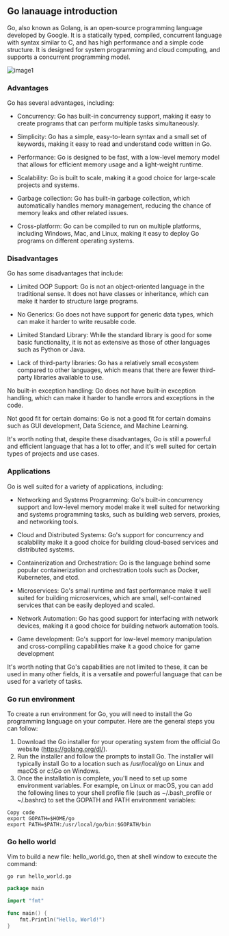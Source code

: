 ## Go lanauage introduction
Go, also known as Golang, is an open-source programming language developed by Google. It is a statically typed, compiled, concurrent language with syntax similar to C, and has high performance and a simple code structure. It is designed for system programming and cloud computing, and supports a concurrent programming model.

![image1](/go_study/assets/1.jpg)

### Advantages

Go has several advantages, including:

- Concurrency: Go has built-in concurrency support, making it easy to create programs that can perform multiple tasks simultaneously.

- Simplicity: Go has a simple, easy-to-learn syntax and a small set of keywords, making it easy to read and understand code written in Go.

- Performance: Go is designed to be fast, with a low-level memory model that allows for efficient memory usage and a light-weight runtime.

- Scalability: Go is built to scale, making it a good choice for large-scale projects and systems.

- Garbage collection: Go has built-in garbage collection, which automatically handles memory management, reducing the chance of memory leaks and other related issues.

- Cross-platform: Go can be compiled to run on multiple platforms, including Windows, Mac, and Linux, making it easy to deploy Go programs on different operating systems.

### Disadvantages

Go has some disadvantages that include:

- Limited OOP Support: Go is not an object-oriented language in the traditional sense. It does not have classes or inheritance, which can make it harder to structure large programs.

- No Generics: Go does not have support for generic data types, which can make it harder to write reusable code.

- Limited Standard Library: While the standard library is good for some basic functionality, it is not as extensive as those of other languages such as Python or Java.

- Lack of third-party libraries: Go has a relatively small ecosystem compared to other languages, which means that there are fewer third-party libraries available to use.

No built-in exception handling: Go does not have built-in exception handling, which can make it harder to handle errors and exceptions in the code.

Not good fit for certain domains: Go is not a good fit for certain domains such as GUI development, Data Science, and Machine Learning.

It's worth noting that, despite these disadvantages, Go is still a powerful and efficient language that has a lot to offer, and it's well suited for certain types of projects and use cases.

### Applications

Go is well suited for a variety of applications, including:

- Networking and Systems Programming: Go's built-in concurrency support and low-level memory model make it well suited for networking and systems programming tasks, such as building web servers, proxies, and networking tools.

- Cloud and Distributed Systems: Go's support for concurrency and scalability make it a good choice for building cloud-based services and distributed systems.

- Containerization and Orchestration: Go is the language behind some popular containerization and orchestration tools such as Docker, Kubernetes, and etcd.

- Microservices: Go's small runtime and fast performance make it well suited for building microservices, which are small, self-contained services that can be easily deployed and scaled.

- Network Automation: Go has good support for interfacing with network devices, making it a good choice for building network automation tools.

- Game development: Go's support for low-level memory manipulation and cross-compiling capabilities make it a good choice for game development

It's worth noting that Go's capabilities are not limited to these, it can be used in many other fields, it is a versatile and powerful language that can be used for a variety of tasks.



### Go run environment

To create a run environment for Go, you will need to install the Go programming language on your computer. Here are the general steps you can follow:

1. Download the Go installer for your operating system from the official Go website (https://golang.org/dl/).
2. Run the installer and follow the prompts to install Go. The installer will typically install Go to a location such as /usr/local/go on Linux and macOS or c:\Go on Windows.
3. Once the installation is complete, you'll need to set up some environment variables. For example, on Linux or macOS, you can add the following lines to your shell profile file (such as ~/.bash_profile or ~/.bashrc) to set the GOPATH and PATH environment variables:

```shell
Copy code
export GOPATH=$HOME/go
export PATH=$PATH:/usr/local/go/bin:$GOPATH/bin
```



### Go hello world

Vim to build a new file: hello_world.go, then at shell window to execute the command: 

```she
go run hello_world.go
```

```go
package main

import "fmt"

func main() {
    fmt.Println("Hello, World!")
}
```

